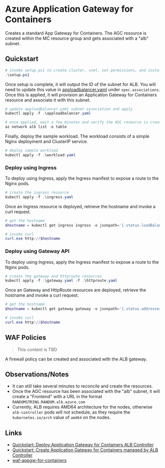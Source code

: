 # Azure Application Gateway for Containers

Creates a standard App Gateway for Containers. The AGC resource is created within the MC resource group and gets associated with a "alb" subnet.

## Quickstart

```powershell
# invoke setup.ps1 to create cluster, vnet, set permissions, and install ALB via helm
.\setup.ps1
```

Once setup is complete, it will output the ID of the subnet for ALB. You will need to update this value in [apploadbalancer.yaml](./apploadbalancer.yaml) under `spec.associations`. Once this is applied, it will provision an Application Gateway for Containers resource and associate it with this subnet.

```powershell
# update apploadbalancer.yaml subnet association and apply
kubectl apply -f .\apploadbalancer.yaml

# once applied, wait a few minutes and verify the AGC resource is created
az network alb list -o table
```

Finally, deploy the sample workload. The workload consists of a simple Nginx deployment and ClusterIP service.

```powershell
# deploy sample workload
kubectl apply -f .\workload.yaml
```

### Deploy using Ingress

To deploy using Ingress, apply the Ingress manifest to expose a route to the Nginx pods.

```powershell
# create the ingress resource
kubectl apply -f .\ingress.yaml
```

Once an Ingress resource is deployed, retrieve the hostname and invoke a curl request.

```powershell
# get the hostname
$hostname = kubectl get ingress ingress -o jsonpath='{.status.loadBalancer.ingress[0].hostname}'

# invoke curl
curl.exe http://$hostname
```

### Deploy using Gateway API

To deploy using Ingress, apply the Ingress manifest to expose a route to the Nginx pods.

```powershell
# create the gateway and httproute resources
kubectl apply -f .\gateway.yaml -f .\httproute.yaml
```

Once an Gateway and HttpRoute resources are deployed, retrieve the hostname and invoke a curl request.

```powershell
# get the hostname
$hostname = kubectl get gateway gateway -o jsonpath='{.status.addresses[0].value}'

# invoke curl
curl.exe http://$hostname
```

## WAF Policies

> This content is TBD

A firewall policy can be created and associated with the ALB gateway. 

## Observations/Notes
- It can still take several minutes to reconcile and create the resources. 
- Once the AGC resource has been associated with the "alb" subnet, it will create a "Frontend" with a URL in the format `RANDOMSTRING.RANDOM.alb.azure.com`
- Currently, ALB requires AMD64 architecture for the nodes, otherwise `alb-controller` pods will not schedule, as they require the `kubernetes.io/arch` value of `amd64` on the nodes.

## Links
- [Quickstart: Deploy Application Gateway for Containers ALB Controller](https://learn.microsoft.com/en-us/azure/application-gateway/for-containers/quickstart-deploy-application-gateway-for-containers-alb-controller?tabs=install-helm-windows)
- [Quickstart: Create Application Gateway for Containers managed by ALB Controller](https://learn.microsoft.com/en-us/azure/application-gateway/for-containers/quickstart-create-application-gateway-for-containers-managed-by-alb-controller?tabs=new-subnet-aks-vnet)
- [waf-appgw-for-containers](https://github.com/Azure/waf-appgw-for-containers)